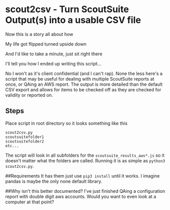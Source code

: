 # scout2csv - Turn ScoutSuite Output(s) into a usable CSV file
Now this is a story all about how

My life got flipped turned upside down

And I'd like to take a minute, just sit right there

I'll tell you how I ended up writing this script...

No I won't as it's client confidential (and I can't rap). None the less here's a script that may be useful for dealing with multiple ScoutSuite reports at once, or QAing an AWS report. The output is more detailed than the default CSV export and allows for items to be checked off as they are checked for validity or reported on.

## Steps
Place script in root directory so it looks something like this
```
scout2csv.py
scoutsuitefolder1
scoutsuitefolder2
etc...
```
The script will look in all subfolders for the `scoutsuite_results_aws*.js` so it doesn't matter what the folders are called. Running it is as simple as `python3 scout2csv.py`.

##Requirements
It has them just use `pip3 install` until it works. I imagine pandas is maybe the only none default library.

##Why isn't this better documented?
I've just finished QAing a configuration report with double digit aws accounts. Would you want to even look at a computer at that point?

